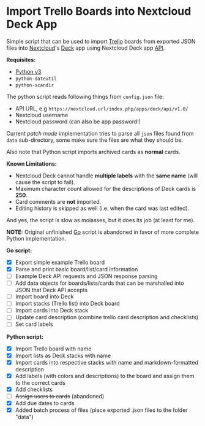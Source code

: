 # Import Trello Boards into Nextcloud Deck App

Simple script that can be used to import
[Trello](https://trello.com/) boards from exported JSON files into [Nextcloud](https://nextcloud.com)'s
[Deck](https://apps.nextcloud.com/apps/deck) app using Nextcloud Deck app
[API](https://github.com/nextcloud/deck/blob/master/docs/API.md).

**Requisites:**
- [Python v3](https://www.python.org/downloads/)
- `python-dateutil`
- `python-scandir`


The python script reads following things from `config.json` file:
- API URL, e.g `https://nextcloud.url/index.php/apps/deck/api/v1.0/`
- Nextcloud username
- Nextcloud password (can also be app password!)

Current _patch mode_ implementation tries to parse all `json` files found from `data` sub-directory,
some make sure the files are what they should be.

Also note that Python script imports archived cards as **normal** cards.

**Known Limitations:**
- Nextcloud Deck cannot handle **multiple labels** with the **same name** (will cause the script to fail).
- Maximum character count allowed for the descriptions of Deck cards is **250**.
- Card comments are **not** imported.
- Editing history is skipped as well (i.e. when the card was last edited).

And yes, the script is slow as molasses, but it does its job (at least for me).

**NOTE:** Original unfinished [Go](https://golang.org/) script is abandoned in favor of more complete Python implementation.

**Go script:**

- [x] Export simple example Trello board
- [x] Parse and print basic board/list/card information
- [ ] Example Deck API requests and JSON response parsing
- [ ] Add data objects for boards/lists/cards that can be marshalled into JSON that Deck API accepts
- [ ] Import board into Deck
- [ ] Import stacks (Trello list) into Deck board
- [ ] Import cards into Deck stack
- [ ] Update card description (combine trello card description and checklists)
- [ ] Set card labels

**Python script:**
- [x] Import Trello board with name
- [x] Import lists as Deck stacks with name
- [x] Import cards into respective stacks with name and markdown-formatted description
- [x] Add labels (with colors and descriptions) to the board and assign them to the correct cards
- [x] Add checklists
- [ ] ~~Assign users to cards~~ (abandoned)
- [x] Add due dates to cards
- [x] Added batch process of files (place exported .json files to the folder "data")
